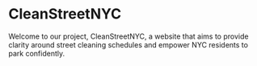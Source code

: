 # CleanStreetNYC

Welcome to our project, CleanStreetNYC, a website that aims to provide clarity around street cleaning schedules and empower NYC residents to park confidently.

